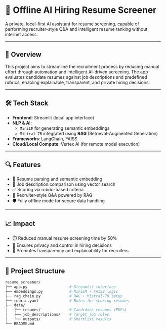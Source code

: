 # 🤖 Offline AI Hiring Resume Screener

A private, local-first AI assistant for resume screening, capable of performing recruiter-style Q&A and intelligent resume ranking without internet access.

---

## 🧠 Overview

This project aims to streamline the recruitment process by reducing manual effort through automation and intelligent AI-driven screening. The app evaluates candidate resumes against job descriptions and predefined rubrics, enabling explainable, transparent, and private hiring decisions.

---

## 🛠️ Tech Stack

- **Frontend**: Streamlit (local app interface)
- **NLP & AI**:
  - `MiniLM` for generating semantic embeddings
  - `Mistral-7B` integrated using **RAG** (Retrieval-Augmented Generation)
- **Frameworks**: LangChain, FAISS
- **Cloud/Local Compute**: Vertex AI (for remote model execution)

---

## 🔍 Features

- 📄 Resume parsing and semantic embedding
- 🔗 Job description comparison using vector search
- ✅ Scoring via rubric-based criteria
- 💬 Recruiter-style Q&A powered by RAG
- 🛡️ Fully offline mode for secure data handling

---

## 📈 Impact

- ⏱️ Reduced manual resume screening time by 50%
- 🔐 Ensures privacy and control in hiring decisions
- 🤝 Promotes transparency and explainability for recruiters

---

## 📁 Project Structure

```bash
resume_screener/
├── app.py                   # Streamlit interface
├── embeddings.py            # MiniLM + FAISS logic
├── rag_chain.py             # RAG + Mistral-7B setup
├── rubric.yaml              # Rules for scoring resumes
├── data/
│   ├── resumes/             # Candidate resumes (PDFs)
│   ├── job_descriptions/    # Target job roles
│   └── outputs/             # Shortlist results
└── README.md
